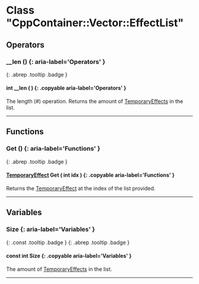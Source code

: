 # Class "CppContainer::Vector::EffectList"
## Operators
### __len () {: aria-label='Operators' }
[ ](#){: .abrep .tooltip .badge }
#### int __len ( ) {: .copyable aria-label='Operators' }

The length (#) operation. Returns the amount of [TemporaryEffects](TemporaryEffects.md) in the list.

___ 
## Functions
### Get () {: aria-label='Functions' }
[ ](#){: .abrep .tooltip .badge }
#### [TemporaryEffect](TemporaryEffect.md) Get ( int idx ) {: .copyable aria-label='Functions' }

Returns the [TemporaryEffect](TemporaryEffect.md) at the index of the list provided.

___ 
## Variables
### Size {: aria-label='Variables' }
[ ](#){: .const .tooltip .badge } [ ](#){: .abrep .tooltip .badge }
#### const int Size  {: .copyable aria-label='Variables' }

The amount of [TemporaryEffects](TemporaryEffects.md) in the list.

___ 
